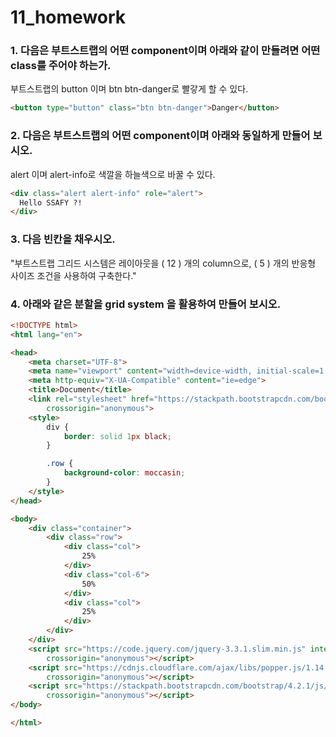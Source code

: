 # 11_homework



### 1. 다음은 부트스트랩의 어떤 component이며 아래와 같이 만들려면 어떤 class를 주어야 하는가.

부트스트랩의 button 이며 btn btn-danger로 빨갛게 할 수 있다.

```html
<button type="button" class="btn btn-danger">Danger</button>
```



### 2. 다음은 부트스트랩의 어떤 component이며 아래와 동일하게 만들어 보시오.

alert 이며 alert-info로 색깔을 하늘색으로 바꿀 수 있다.

```html
<div class="alert alert-info" role="alert">
  Hello SSAFY ?!
</div>
```



### 3. 다음 빈칸을 채우시오.

"부트스트랩 그리드 시스템은 레이아웃을 ( 12 ) 개의 column으로, ( 5 ) 개의 반응형 사이즈 조건을 사용하여 구축한다."



### 4. 아래와 같은 분할을 grid system 을 활용하여 만들어 보시오.

```html
<!DOCTYPE html>
<html lang="en">

<head>
    <meta charset="UTF-8">
    <meta name="viewport" content="width=device-width, initial-scale=1.0">
    <meta http-equiv="X-UA-Compatible" content="ie=edge">
    <title>Document</title>
    <link rel="stylesheet" href="https://stackpath.bootstrapcdn.com/bootstrap/4.2.1/css/bootstrap.min.css" integrity="sha384-GJzZqFGwb1QTTN6wy59ffF1BuGJpLSa9DkKMp0DgiMDm4iYMj70gZWKYbI706tWS"
        crossorigin="anonymous">
    <style>
        div {
            border: solid 1px black;
        }

        .row {
            background-color: moccasin;
        }
    </style>
</head>

<body>
    <div class="container">
        <div class="row">
            <div class="col">
                25%
            </div>
            <div class="col-6">
                50%
            </div>
            <div class="col">
                25%
            </div>
        </div>
    </div>
    <script src="https://code.jquery.com/jquery-3.3.1.slim.min.js" integrity="sha384-q8i/X+965DzO0rT7abK41JStQIAqVgRVzpbzo5smXKp4YfRvH+8abtTE1Pi6jizo"
        crossorigin="anonymous"></script>
    <script src="https://cdnjs.cloudflare.com/ajax/libs/popper.js/1.14.6/umd/popper.min.js" integrity="sha384-wHAiFfRlMFy6i5SRaxvfOCifBUQy1xHdJ/yoi7FRNXMRBu5WHdZYu1hA6ZOblgut"
        crossorigin="anonymous"></script>
    <script src="https://stackpath.bootstrapcdn.com/bootstrap/4.2.1/js/bootstrap.min.js" integrity="sha384-B0UglyR+jN6CkvvICOB2joaf5I4l3gm9GU6Hc1og6Ls7i6U/mkkaduKaBhlAXv9k"
        crossorigin="anonymous"></script>
</body>

</html>
```

